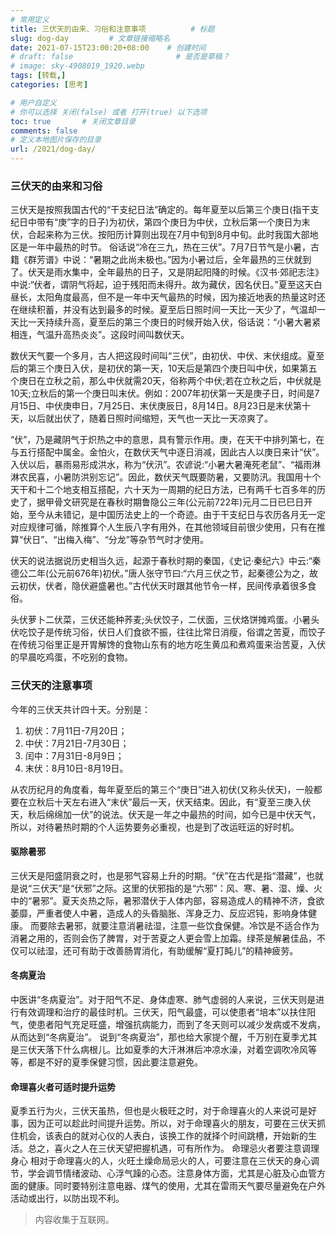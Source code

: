 ```yaml
---
# 常用定义
title: 三伏天的由来、习俗和注意事项          # 标题
slug: dog-day         # 文章链接缩略名
date: 2021-07-15T23:00:20+08:00    # 创建时间
# draft: false                       # 是否是草稿？
# image: sky-4908019_1920.webp
tags: [转载,]
categories: [思考]

# 用户自定义
# 你可以选择 关闭(false) 或者 打开(true) 以下选项
toc: true       # 关闭文章目录
comments: false
# 定义本地图片保存的目录
url: /2021/dog-day/
---
```


### 三伏天的由来和习俗

三伏天是按照我国古代的“干支纪日法”确定的。每年夏至以后第三个庚日(指干支纪日中带有“庚”字的日子)为初伏，第四个庚日为中伏，立秋后第一个庚日为末伏，合起来称为三伏。按阳历计算则出现在7月中旬到8月中旬。此时我国大部地区是一年中最热的时节。 俗话说“冷在三九，热在三伏”。7月7日节气是小暑，古籍《群芳谱》中说：“暑期之此尚未极也。”因为小暑过后，全年最热的三伏就到了。伏天是雨水集中，全年最热的日子，又是阴起阳降的时候。《汉书·郊祀志注》中说:“伏者，谓阴气将起，迫于残阳而未得升。故为藏伏，因名伏日。”夏至这天白昼长，太阳角度最高，但不是一年中天气最热的时候，因为接近地表的热量这时还在继续积蓄，并没有达到最多的时候。夏至后日照时间一天比一天少了，气温却一天比一天持续升高，夏至后的第三个庚日的时候开始入伏，俗话说：“小暑大暑紧相连，气温升高热炎炎”。这段时间叫数伏天。

数伏天气要一个多月，古人把这段时间叫“三伏”，由初伏、中伏、末伏组成。夏至后的第三个庚日入伏，是初伏的第一天，10天后是第四个庚日叫中伏，如果第五个庚日在立秋之前，那么中伏就需20天，俗称两个中伏;若在立秋之后，中伏就是10天;立秋后的第一个庚日叫末伏。例如：2007年初伏第一天是庚子日，时间是7月15日、中伏庚申日，7月25日、末伏庚辰日，8月14日。8月23日是末伏第十天，以后就出伏了，随着日照时间缩短，天气也一天比一天凉爽了。

 “伏”，乃是藏阴气于炽热之中的意思，具有警示作用。庚，在天干中排列第七，在与五行搭配中属金。金怕火，在数伏天气中逐日消减，因此古人以庚日来计“伏”。入伏以后，暴雨易形成洪水，称为“伏汛”。农谚说:“小暑大暑淹死老鼠”、“福雨淋淋农民喜，小暑防洪别忘记”。因此，数伏天气既要防暑，又要防汛。我国用十个天干和十二个地支相互搭配，六十天为一周期的纪日方法，已有两千七百多年的历史了，据甲骨文研究是在春秋时期鲁隐公三年(公元前722年)元月二日已巳日开始，至今从未错记，是中国历法史上的一个奇迹。由于干支纪日与农历各月无一定对应规律可循，除推算个人生辰八字有用外，在其他领域目前很少使用，只有在推算“伏日”、“出梅入梅”、“分龙”等杂节气时才使用。

伏天的说法据说历史相当久远，起源于春秋时期的秦国，《史记·秦纪六》中云:“秦德公二年(公元前676年)初伏。”唐人张守节曰:“六月三伏之节，起秦德公为之，故云初伏，伏者，隐伏避盛暑也。”古代伏天时跟其他节令一样，民间传承着很多食俗。

头伏萝卜二伏菜，三伏还能种荞麦;头伏饺子，二伏面，三伏烙饼摊鸡蛋。小暑头伏吃饺子是传统习俗，伏日人们食欲不振，往往比常日消瘦，俗谓之苦夏，而饺子在传统习俗里正是开胃解馋的食物山东有的地方吃生黄瓜和煮鸡蛋来治苦夏，入伏的早晨吃鸡蛋，不吃别的食物。 

### 三伏天的注意事项

今年的三伏天共计四十天。分别是：

1. 初伏：7月11日-7月20日；
2. 中伏：7月21日-7月30日；
3. 闰中：7月31日-8月9日；
4. 末伏：8月10日-8月19日。

从农历纪月的角度看，每年夏至后的第三个“庚日”进入初伏(又称头伏天)，一般都要在立秋后十天左右进入“末伏”最后一天，伏天结束。因此，有“夏至三庚入伏天，秋后绵绵加一伏”的说法。伏天是一年之中最热的时间，如今已是中伏天气，所以，对待暑热时期的个人运势要务必重视，也是到了改运旺运的好时机。

#### 驱除暑邪

三伏天是阳盛阴衰之时，也是邪气容易上升的时期。“伏”在古代是指“潜藏”，也就是说“三伏天”是“伏邪”之际。这里的伏邪指的是“六邪”：风、寒、暑、湿、燥、火中的“暑邪”。夏天炎热之际，暑邪潜伏于人体内部，容易造成人的精神不济，食欲萎靡，严重者使人中暑，造成人的头昏脑胀、浑身乏力、反应迟钝，影响身体健康。 而要除去暑邪，就要注意消暑祛湿，注意一些饮食保健。冷饮是不适合作为消暑之用的，否则会伤了脾胃，对于苦夏之人更会雪上加霜。绿茶是解暑佳品，不仅可以祛湿，还可有助于改善肠胃消化，有助缓解“夏打盹儿”的精神疲劳。

#### 冬病夏治 

中医讲“冬病夏治”。对于阳气不足、身体虚寒、肺气虚弱的人来说，三伏天则是进行有效调理和治疗的最佳时机。三伏天，阳气最盛，可以使患者“培本”以扶住阳气，使患者阳气充足旺盛，增强抗病能力，而到了冬天则可以减少发病或不发病，从而达到“冬病夏治”。 说到“冬病夏治”，那也给大家提个醒，千万别在夏季尤其是三伏天落下什么病根儿。比如夏季的大汗淋淋后冲凉水澡，对着空调吹冷风等等，都是不好的夏季保健习惯，因此要注意避免。

#### 命理喜火者可适时提升运势

夏季五行为火，三伏天虽热，但也是火极旺之时，对于命理喜火的人来说可是好事，因为正可以趁此时间提升运势。所以，对于命理喜火的朋友，可要在三伏天抓住机会，该表白的就对心仪的人表白，该换工作的就择个时间跳槽，开始新的生活。总之，喜火之人在三伏天望把握机遇，可有所作为。 命理忌火者要注意调理身心 相对于命理喜火的人，火旺土燥命局忌火的人，可要注意在三伏天的身心调节，学会调节情绪波动、心浮气躁的心态。注意身体方面，尤其是心脏及心血管方面的健康。同时要特别注意电器、煤气的使用，尤其在雷雨天气要尽量避免在户外活动或出行，以防出现不利。 



> 内容收集于互联网。